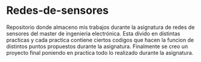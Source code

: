 # Redes-de-sensores
Repositorio donde almaceno mis trabajos durante la asignatura de redes de sensores del master de ingenieria electrónica.
Esta divido en distintas practicas y cada practica contiene ciertos codigos que hacen la funcion de distintos puntos propuestos durante la asignatura.
Finalmente se creo un proyecto final poniendo en practica todo lo realizado durante la asignatura.
